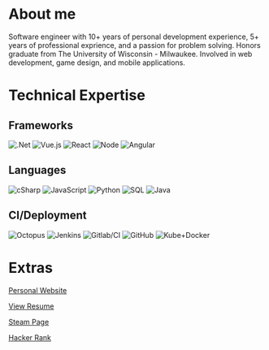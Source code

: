 # About me

Software engineer with 10+ years of personal development experience, 5+ years of professional exprience, and a passion for problem solving. Honors graduate from The University of Wisconsin - Milwaukee. Involved in web development, game design, and mobile applications. 

<h1>Technical Expertise</h1>

<h2>Frameworks</h3>

![.Net](https://i.imgur.com/K0HdMF2.png)
![Vue.js](https://i.imgur.com/XK4Xihe.png)
![React](https://www.vectorlogo.zone/logos/reactjs/reactjs-ar21.svg)
![Node](https://www.vectorlogo.zone/logos/nodejs/nodejs-ar21.svg)
![Angular](https://www.vectorlogo.zone/logos/angular/angular-ar21.svg)

<h2>Languages</h2>

![cSharp](https://i.imgur.com/W3lQarK.png)
![JavaScript](https://www.vectorlogo.zone/logos/javascript/javascript-horizontal.svg)
![Python](https://www.vectorlogo.zone/logos/python/python-horizontal.svg)
![SQL](https://i.imgur.com/7Q9t5lQ.png)
![Java](https://www.vectorlogo.zone/logos/java/java-horizontal.svg)

<h2>CI/Deployment</h2>

![Octopus](https://i.imgur.com/1woytuM.png)
![Jenkins](https://www.vectorlogo.zone/logos/jenkins/jenkins-ar21.svg)
![Gitlab/CI](https://www.vectorlogo.zone/logos/gitlab/gitlab-ar21.svg)
![GitHub](https://www.vectorlogo.zone/logos/github/github-ar21.svg)
![Kube+Docker](https://www.clipartmax.com/png/middle/146-1469937_background-kubernetes-logo.png)

<h1>Extras</h1>

[Personal Website](https://www.tommydomenico.com/)

[View Resume](https://drive.google.com/open?id=1U1uYNeWSQF6baRUwtE4dF_eM0qkdP1QY)

[Steam Page](https://store.steampowered.com/search/?developer=Tom%20Domenico)

[Hacker Rank](https://www.hackerrank.com/tomdom)
